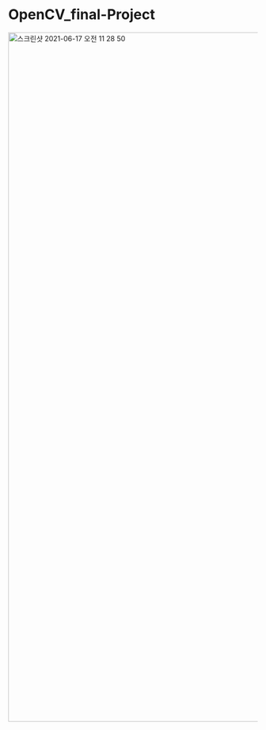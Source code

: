 # OpenCV_final-Project
<img width="1390" alt="스크린샷 2021-06-17 오전 11 28 50" src="https://user-images.githubusercontent.com/81195613/122321677-31d7c880-cf5f-11eb-8378-1c7f3832d229.png">


